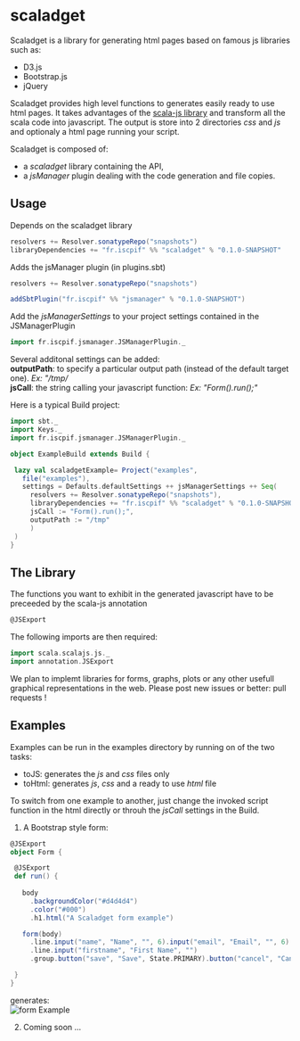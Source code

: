 scaladget
=========

Scaladget is a library for generating html pages based on famous js libraries such as:
* D3.js
* Bootstrap.js
* jQuery

Scaladget provides high level functions to generates easily ready to use html pages. 
It takes advantages of the [scala-js library][1] and transform all the scala code into javascript.
The output is store into 2 directories *css* and *js* and optionaly a html page running your script.

Scaladget is composed of:
- a *scaladget* library containing the API,
- a *jsManager* plugin dealing with the code generation and file copies.

Usage
------

Depends on the scaladget library
```scala
resolvers += Resolver.sonatypeRepo("snapshots")
libraryDependencies += "fr.iscpif" %% "scaladget" % "0.1.0-SNAPSHOT"
```

Adds the jsManager plugin (in plugins.sbt)

```scala
resolvers += Resolver.sonatypeRepo("snapshots")

addSbtPlugin("fr.iscpif" %% "jsmanager" % "0.1.0-SNAPSHOT")
```

Add the *jsManagerSettings* to your project settings contained in the JSManagerPlugin
```scala
import fr.iscpif.jsmanager.JSManagerPlugin._
```

Several additonal settings can be added:  
 **outputPath**: to specify a particular output path (instead of the default target one). *Ex: "/tmp/*  
 **jsCall**: the string calling your javascript function: *Ex: "Form().run();"*

 
 Here is a typical Build project:
 
 ```scala
import sbt._
import Keys._
import fr.iscpif.jsmanager.JSManagerPlugin._

object ExampleBuild extends Build {

  lazy val scaladgetExample= Project("examples",
    file("examples"),
    settings = Defaults.defaultSettings ++ jsManagerSettings ++ Seq(
      resolvers += Resolver.sonatypeRepo("snapshots"),
      libraryDependencies += "fr.iscpif" %% "scaladget" % "0.1.0-SNAPSHOT",
      jsCall := "Form().run();",
      outputPath := "/tmp"
      )
  )
}
```

The Library
------

The functions you want to exhibit in the generated javascript have to be preceeded by the scala-js annotation
 ```scala
@JSExport
```

The following imports are then required:
```scala
import scala.scalajs.js._
import annotation.JSExport
 ```

We plan to implemt libraries for forms, graphs, plots or any other usefull graphical representations in the web. Please post new issues or better: pull requests !

Examples
------

Examples can be run in the examples directory by running on of the two tasks:
* toJS: generates the *js* and *css* files only
* toHtml: generates *js*, *css* and a ready to use *html* file

To switch from one example to another, just change the invoked script function in the html directly or throuh the *jsCall* settings in the Build.

1. A Bootstrap style form:

 ```scala
 @JSExport
object Form {

  @JSExport
  def run() {
  
    body
      .backgroundColor("#d4d4d4")
      .color("#000")
      .h1.html("A Scaladget form example")

    form(body)
      .line.input("name", "Name", "", 6).input("email", "Email", "", 6)
      .line.input("firstname", "First Name", "")
      .group.button("save", "Save", State.PRIMARY).button("cancel", "Cancel")

  }
}
```

generates:  
![form Example](https://cloud.githubusercontent.com/assets/800035/3328068/f3a366b8-f7b7-11e3-9c7d-be8b3b8c5a91.png)

2. Coming soon ...  

[1]: http://www.scala-js.org/
